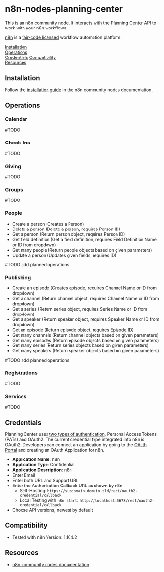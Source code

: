 # n8n-nodes-planning-center

This is an n8n community node. It interacts with the Planning Center API to work with your n8n workflows.

[n8n](https://n8n.io/) is a [fair-code licensed](https://docs.n8n.io/reference/license/) workflow automation platform.

[Installation](#installation)  
[Operations](#operations)  
[Credentials](#credentials)
[Compatibility](#compatibility)  
[Resources](#resources)  

## Installation

Follow the [installation guide](https://docs.n8n.io/integrations/community-nodes/installation/) in the n8n community nodes documentation.

## Operations

### Calendar

#TODO

### Check-Ins

#TODO

### Giving

#TODO

### Groups

#TODO

### People

* Create a person (Creates a Person)
* Delete a person (Delete a person, requires Person ID)
* Get a person (Return person object, requires Person ID)
* Get field definition (Get a field definition, requires Field Definition Name or ID from dropdown)
* Get many people (Return people objects based on given parameters)
* Update a person (Updates given fields, requires ID)

#TODO add planned operations

### Publishing

* Create an episode (Creates episode, requires Channel Name or ID from dropdown)
* Get a channel (Return channel object, requires Channel Name or ID from dropdown)
* Get a series (Return series object, requires Series Name or ID from dropdown)
* Get a speaker (Return speaker object, requires Speaker Name or ID from dropdown)
* Get an episode (Return episode object, requires Episode ID)
* Get many channels (Return channel objects based on given parameters)
* Get many episodes (Return episode objects based on given parameters)
* Get many series (Return series objects based on given parameters)
* Get many speakers (Return speaker objects based on given parameters)

#TODO add planned operations

### Registrations

#TODO

### Services

#TODO

## Credentials

Planning Center uses [two types of authentication](https://developer.planning.center/docs/#/overview/authentication), Personal Access Tokens (PATs) and OAuth2. The current credential type integrated into n8n is OAuth2. Developers can connect an application by going to the [OAuth Portal](https://api.planningcenteronline.com/oauth/applications) and creating an OAuth Application for n8n.

* **Application Name**: n8n
* **Application Type**: Confidential
* **Application Description**: n8n
* Enter Email
* Enter both URL and Support URL
* Enter the Authorization Callback URL as shown by n8n
  * Self-Hosting: `https://subdomain.domain.tld/rest/oauth2-credential/callback`
  * Local Testing with `n8n start`: `http://localhost:5678/rest/oauth2-credential/callback`
* Choose API versions, newest by default

## Compatibility

* Tested with n8n Version: 1.104.2

## Resources

* [n8n community nodes documentation](https://docs.n8n.io/integrations/#community-nodes)
